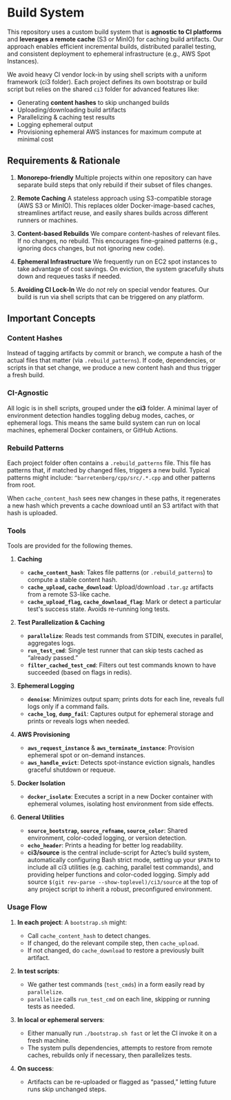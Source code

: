 # Build System

This repository uses a custom build system that is **agnostic to CI platforms** and **leverages a remote cache** (S3 or MinIO) for caching build artifacts. Our approach enables efficient incremental builds, distributed parallel testing, and consistent deployment to ephemeral infrastructure (e.g., AWS Spot Instances).

We avoid heavy CI vendor lock-in by using shell scripts with a uniform framework (ci3 folder). Each project defines its own bootstrap or build script but relies on the shared `ci3` folder for advanced features like:

- Generating **content hashes** to skip unchanged builds
- Uploading/downloading build artifacts
- Parallelizing & caching test results
- Logging ephemeral output
- Provisioning ephemeral AWS instances for maximum compute at minimal cost

## Requirements & Rationale

1. **Monorepo-friendly**
   Multiple projects within one repository can have separate build steps that only rebuild if their subset of files changes.

2. **Remote Caching**
   A stateless approach using S3-compatible storage (AWS S3 or MinIO). This replaces older Docker-image-based caches, streamlines artifact reuse, and easily shares builds across different runners or machines.

3. **Content-based Rebuilds**
   We compare content-hashes of relevant files. If no changes, no rebuild. This encourages fine-grained patterns (e.g., ignoring docs changes, but not ignoring new code).

4. **Ephemeral Infrastructure**
   We frequently run on EC2 spot instances to take advantage of cost savings. On eviction, the system gracefully shuts down and requeues tasks if needed.

5. **Avoiding CI Lock-In**
   We do *not* rely on special vendor features. Our build is run via shell scripts that can be triggered on any platform.

## Important Concepts

### Content Hashes
Instead of tagging artifacts by commit or branch, we compute a hash of the actual files that matter (via `.rebuild_patterns`). If code, dependencies, or scripts in that set change, we produce a new content hash and thus trigger a fresh build.

### CI-Agnostic
All logic is in shell scripts, grouped under the **ci3** folder. A minimal layer of environment detection handles toggling debug modes, caches, or ephemeral logs. This means the same build system can run on local machines, ephemeral Docker containers, or GitHub Actions.

### Rebuild Patterns
Each project folder often contains a `.rebuild_patterns` file. This file has patterns that, if matched by changed files, triggers a new build. Typical patterns might include: `^barretenberg/cpp/src/.*.cpp` and other patterns from root.

When `cache_content_hash` sees new changes in these paths, it regenerates a new hash which prevents a cache download until an S3 artifact with that hash is uploaded.

### Tools

Tools are provided for the following themes.

1. **Caching**
   - **`cache_content_hash`**: Takes file patterns (or `.rebuild_patterns`) to compute a stable content hash.
   - **`cache_upload`, `cache_download`**: Upload/download `.tar.gz` artifacts from a remote S3-like cache.
   - **`cache_upload_flag`, `cache_download_flag`**: Mark or detect a particular test's success state. Avoids re-running long tests.

2. **Test Parallelization & Caching**
   - **`parallelize`**: Reads test commands from STDIN, executes in parallel, aggregates logs.
   - **`run_test_cmd`**: Single test runner that can skip tests cached as “already passed.”
   - **`filter_cached_test_cmd`**: Filters out test commands known to have succeeded (based on flags in redis).

3. **Ephemeral Logging**
   - **`denoise`**: Minimizes output spam; prints dots for each line, reveals full logs only if a command fails.
   - **`cache_log`**, **`dump_fail`**: Captures output for ephemeral storage and prints or reveals logs when needed.

4. **AWS Provisioning**
   - **`aws_request_instance`** & **`aws_terminate_instance`**: Provision ephemeral spot or on-demand instances.
   - **`aws_handle_evict`**: Detects spot-instance eviction signals, handles graceful shutdown or requeue.

5. **Docker Isolation**
   - **`docker_isolate`**: Executes a script in a new Docker container with ephemeral volumes, isolating host environment from side effects.

6. **General Utilities**
   - **`source_bootstrap`, `source_refname`, `source_color`**: Shared environment, color-coded logging, or version detection.
   - **`echo_header`**: Prints a heading for better log readability.
   - **ci3/source** is the central include-script for Aztec’s build system, automatically configuring Bash strict mode, setting up your `$PATH` to include all ci3 utilities (e.g. caching, parallel test commands), and providing helper functions and color-coded logging. Simply add source `$(git rev-parse --show-toplevel)/ci3/source` at the top of any project script to inherit a robust, preconfigured environment.

### Usage Flow

1. **In each project**: A `bootstrap.sh` might:
   - Call `cache_content_hash` to detect changes.
   - If changed, do the relevant compile step, then `cache_upload`.
   - If not changed, do `cache_download` to restore a previously built artifact.

2. **In test scripts**:
   - We gather test commands (`test_cmds`) in a form easily read by `parallelize`.
   - `parallelize` calls `run_test_cmd` on each line, skipping or running tests as needed.

3. **In local or ephemeral servers**:
   - Either manually run `./bootstrap.sh fast` or let the CI invoke it on a fresh machine.
   - The system pulls dependencies, attempts to restore from remote caches, rebuilds only if necessary, then parallelizes tests.

4. **On success**:
   - Artifacts can be re-uploaded or flagged as “passed,” letting future runs skip unchanged steps.

